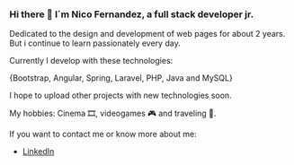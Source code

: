 ### Hi there 👋 I´m Nico Fernandez, a full stack developer jr.

Dedicated to the design and development of web pages for about 2 years. But i continue to learn passionately every day.

Currently I develop with these technologies:

 {Bootstrap, Angular, Spring, Laravel, PHP, Java and MySQL}

I hope to upload other projects with new technologies soon.

My hobbies: Cinema 🎞, videogames 🎮 and traveling 🛫.

If you want to contact me or know more about me:

- [LinkedIn](https://www.linkedin.com/in/nicolas-fernandez-politino-844618230/)

<!--
**NicoFernandez1988/NicoFernandez1988** is a ✨ _special_ ✨ repository because its `README.md` (this file) appears on your GitHub profile.

Here are some ideas to get you started:

- 🔭 I’m currently working on ...
- 🌱 I’m currently learning ...
- 👯 I’m looking to collaborate on ...
- 🤔 I’m looking for help with ...
- 💬 Ask me about ...
- 📫 How to reach me: ...
- 😄 Pronouns: ...
- ⚡ Fun fact: ...
-->
